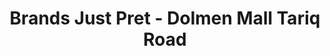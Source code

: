 ---
title: "Brands Just Pret - Dolmen Mall Tariq Road"
url: /karachi/brands-just-pret-dolmen-mall-tariq-road/
shop: Allgemein
---